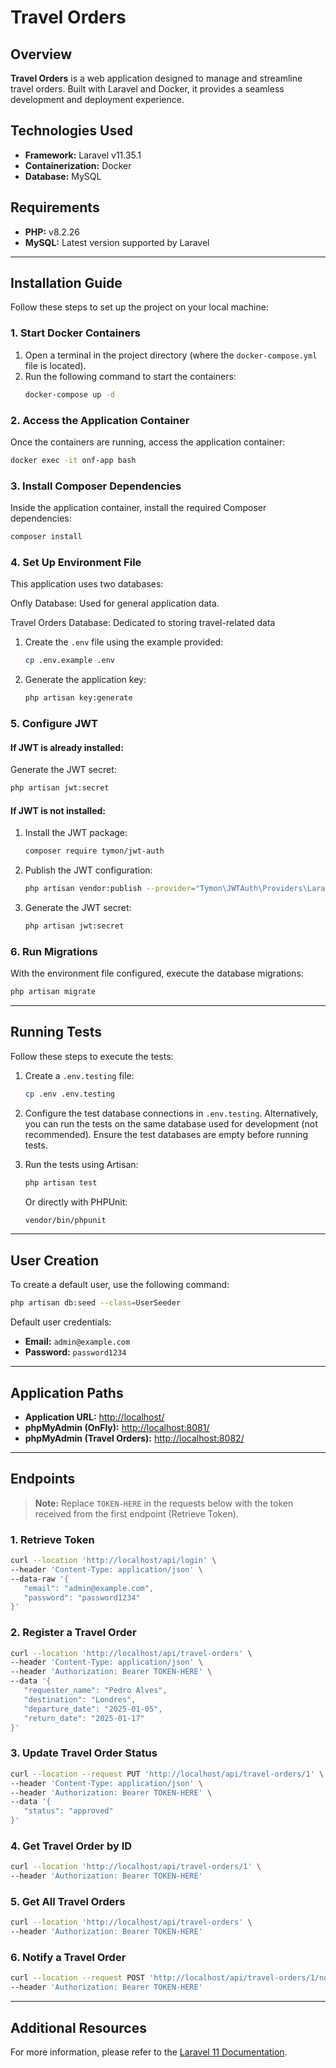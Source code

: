
# Travel Orders

## Overview
**Travel Orders** is a web application designed to manage and streamline travel orders. Built with Laravel and Docker, it provides a seamless development and deployment experience.

## Technologies Used
- **Framework:** Laravel v11.35.1
- **Containerization:** Docker
- **Database:** MySQL

## Requirements
- **PHP:** v8.2.26
- **MySQL:** Latest version supported by Laravel

---

## Installation Guide

Follow these steps to set up the project on your local machine:

### 1. Start Docker Containers
1. Open a terminal in the project directory (where the `docker-compose.yml` file is located).
2. Run the following command to start the containers:
   ```bash
   docker-compose up -d
   ```

### 2. Access the Application Container
Once the containers are running, access the application container:
   ```bash
   docker exec -it onf-app bash
   ```

### 3. Install Composer Dependencies
Inside the application container, install the required Composer dependencies:
   ```bash
   composer install
   ```

### 4. Set Up Environment File
 
This application uses two databases:

Onfly Database: Used for general application data.

Travel Orders Database: Dedicated to storing travel-related data

1. Create the `.env` file using the example provided:
   ```bash
   cp .env.example .env
   ```

2. Generate the application key:
   ```bash
   php artisan key:generate
   ```

### 5. Configure JWT
#### If JWT is already installed:
Generate the JWT secret:
   ```bash
   php artisan jwt:secret
   ```

#### If JWT is not installed:
1. Install the JWT package:
   ```bash
   composer require tymon/jwt-auth
   ```
2. Publish the JWT configuration:
   ```bash
   php artisan vendor:publish --provider="Tymon\JWTAuth\Providers\LaravelServiceProvider"
   ```
3. Generate the JWT secret:
   ```bash
   php artisan jwt:secret
   ```

### 6. Run Migrations
With the environment file configured, execute the database migrations:
   ```bash
   php artisan migrate
   ```

---

## Running Tests

Follow these steps to execute the tests:

1. Create a `.env.testing` file:
   ```bash
   cp .env .env.testing
   ```

2. Configure the test database connections in `.env.testing`. Alternatively, you can run the tests on the same database used for development (not recommended). Ensure the test databases are empty before running tests.

3. Run the tests using Artisan:
   ```bash
   php artisan test
   ```

   Or directly with PHPUnit:
   ```bash
   vendor/bin/phpunit
   ```

---

## User Creation

To create a default user, use the following command:
   ```bash
   php artisan db:seed --class=UserSeeder
   ```

Default user credentials:
- **Email:** `admin@example.com`
- **Password:** `password1234`

---

## Application Paths

- **Application URL:** [http://localhost/](http://localhost/)
- **phpMyAdmin (OnFly):** [http://localhost:8081/](http://localhost:8081/)
- **phpMyAdmin (Travel Orders):** [http://localhost:8082/](http://localhost:8082/)

---

## Endpoints

> **Note:** Replace `TOKEN-HERE` in the requests below with the token received from the first endpoint (Retrieve Token).

### 1. Retrieve Token
   ```bash
   curl --location 'http://localhost/api/login' \
   --header 'Content-Type: application/json' \
   --data-raw '{
      "email": "admin@example.com",
      "password": "password1234"
   }'
   ```

### 2. Register a Travel Order
   ```bash
   curl --location 'http://localhost/api/travel-orders' \
   --header 'Content-Type: application/json' \
   --header 'Authorization: Bearer TOKEN-HERE' \
   --data '{
      "requester_name": "Pedro Alves",
      "destination": "Londres",
      "departure_date": "2025-01-05",
      "return_date": "2025-01-17"
   }'
   ```

### 3. Update Travel Order Status
   ```bash
   curl --location --request PUT 'http://localhost/api/travel-orders/1' \
   --header 'Content-Type: application/json' \
   --header 'Authorization: Bearer TOKEN-HERE' \
   --data '{
      "status": "approved"
   }'
   ```

### 4. Get Travel Order by ID
   ```bash
   curl --location 'http://localhost/api/travel-orders/1' \
   --header 'Authorization: Bearer TOKEN-HERE'
   ```

### 5. Get All Travel Orders
   ```bash
   curl --location 'http://localhost/api/travel-orders' \
   --header 'Authorization: Bearer TOKEN-HERE'
   ```

### 6. Notify a Travel Order
   ```bash
   curl --location --request POST 'http://localhost/api/travel-orders/1/notify' \
   --header 'Authorization: Bearer TOKEN-HERE'
   ```

---

## Additional Resources

For more information, please refer to the [Laravel 11 Documentation](https://laravel.com/docs/11.x).
